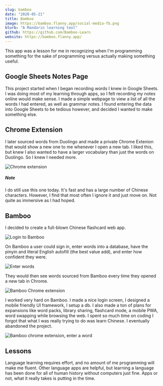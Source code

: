 ```yaml
---
slug: bamboo
date: "2020-05-21"
title: Bamboo
image: https://bamboo.flanny.app/social-media-fb.png
blurb: "A Mandarin learning tool"
github: https://github.com/Bamboo-Learn
website: https://bamboo.flanny.app/
---
```


This app was a lesson for me in recognizing when I'm programming something for the sake of programming versus actually making something useful. 

## Google Sheets Notes Page

This project started when I began recording words I knew in Google Sheets. I was doing most of my learning through apps, so I felt recording my notes online would make sense. I made a simple webpage to view a list of all the words I had entered, as well as grammar notes. I found entering the data into Google Sheets to be tedious however, and decided I wanted to make something else.

## Chrome Extension

I later sourced words from Duolingo and made a private Chrome Extenion that would show a new one to me whenever I open a new tab. I liked this, but knew I also wanted to have a larger vocabulary than just the words on Duolingo. So I knew I needed more.

![Chrome extension](/blog/2020/bamboo/new-tab-chrome.png)

##### Note

I do still use this one today. It's fast and has a large number of Chinese characters. However, I find that most often I ignore it and just move on. Not quite as immersive as I had hoped.

## Bamboo

I decided to create a full-blown Chinese flashcard web app.

![Login to Bamboo](/blog/2020/bamboo/bamboo-login.png)


On Bamboo a user could sign in, enter words into a database, have the pinyin and literal English autofill (the best value add), and enter how confident they were.

![Enter words](/blog/2020/bamboo/bamboo-enter.png)

They would then see words sourced from Bamboo every time they opened a new tab in Chrome.

![Bamboo Chrome extension](/blog/2020/bamboo/bamboo-chrome-new-tab.jpeg)

I worked very hard on Bamboo. I made a nice login screen, I designed a mobile friendly UI framework, I setup a db. I also made a ton of plans for expansions like word packs, library sharing, flashcard mode, a mobile PWA, word swapping while browsing the web. I spent so much time on coding I forgot that what I was really trying to do was learn Chinese. I eventually abandoned the project.

![Bamboo chrome extension, enter a word](/blog/2020/bamboo/bamboo-chrome-enter.jpeg)

## Lessons

Language learning requires effort, and no amount of me programming will make me fluent. Other language apps are helpful, but learning a language has been done for all of human history without computers just fine. Apps or not, what it really takes is putting in the time.
